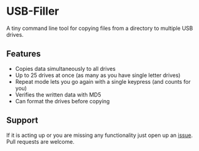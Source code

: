 # USB-Filler

A tiny command line tool for copying files from a directory to multiple USB drives.

## Features
- Copies data simultaneously to all drives
- Up to 25 drives at once (as many as you have single letter drives)
- Repeat mode lets you go again with a single keypress (and counts for you)
- Verifies the written data with MD5
- Can format the drives before copying

## Support
If it is acting up or you are missing any functionality just open up an [issue](https://github.com/ASPePeX/USB-Filler/issues). Pull requests are welcome.